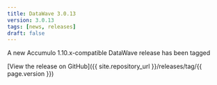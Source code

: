 ```yaml
---
title: DataWave 3.0.13
version: 3.0.13
tags: [news, releases]
draft: false
---
```

A new Accumulo 1.10.x-compatible DataWave release has been tagged

[View the release on GitHub]({{ site.repository_url }}/releases/tag/{{ page.version }})

